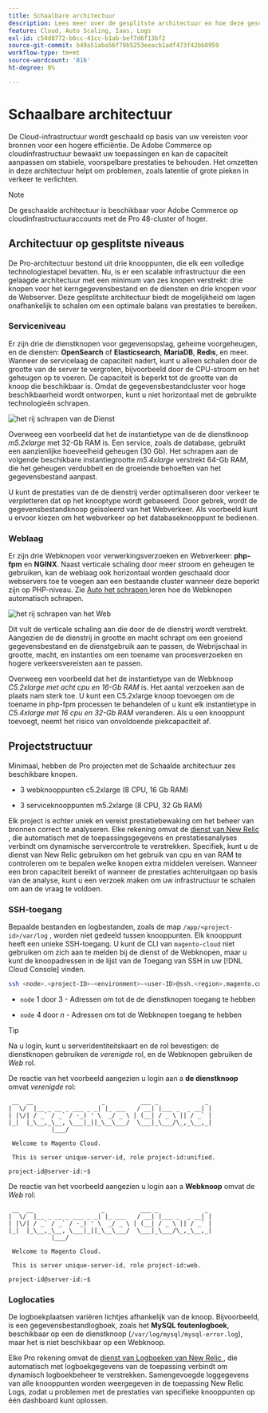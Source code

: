 ```yaml
---
title: Schaalbare architectuur
description: Lees meer over de gesplitste architectuur en hoe deze geschaald kan worden uitgebreid om aan de vraag te voldoen.
feature: Cloud, Auto Scaling, Iaas, Logs
exl-id: c54d8772-b6cc-41cc-b1ab-bef7d6f13bf2
source-git-commit: b49a51aba56f79b5253eeacb1adf473f42bb8959
workflow-type: tm+mt
source-wordcount: '816'
ht-degree: 0%

---
```


# Schaalbare architectuur

De Cloud-infrastructuur wordt geschaald op basis van uw vereisten voor bronnen voor een hogere efficiëntie. De Adobe Commerce op cloudinfrastructuur bewaakt uw toepassingen en kan de capaciteit aanpassen om stabiele, voorspelbare prestaties te behouden. Het omzetten in deze architectuur helpt om problemen, zoals latentie of grote pieken in verkeer te verlichten.

>[!NOTE]
>
>De geschaalde architectuur is beschikbaar voor Adobe Commerce op cloudinfrastructuuraccounts met de Pro 48-cluster of hoger.

## Architectuur op gesplitste niveaus

De Pro-architectuur bestond uit drie knooppunten, die elk een volledige technologiestapel bevatten. Nu, is er een scalable infrastructuur die een gelaagde architectuur met een minimum van zes knopen verstrekt: drie knopen voor het kerngegevensbestand en de diensten en drie knopen voor de Webserver. Deze gesplitste architectuur biedt de mogelijkheid om lagen onafhankelijk te schalen om een optimale balans van prestaties te bereiken.

### Serviceniveau

Er zijn drie de dienstknopen voor gegevensopslag, geheime voorgeheugen, en de diensten: **OpenSearch** of **Elasticsearch**, **MariaDB**, **Redis**, en meer. Wanneer de servicelaag de capaciteit nadert, kunt u alleen schalen door de grootte van de server te vergroten, bijvoorbeeld door de CPU-stroom en het geheugen op te voeren. De capaciteit is beperkt tot de grootte van de knoop die beschikbaar is. Omdat de gegevensbestandcluster voor hoge beschikbaarheid wordt ontworpen, kunt u niet horizontaal met de gebruikte technologieën schrapen.

![ het rij schrapen van de Dienst ](../../assets/scaling-service.png)

Overweeg een voorbeeld dat het de instantietype van de de dienstknoop _m5.2xlarge_ met 32-Gb RAM is. Een service, zoals de database, gebruikt een aanzienlijke hoeveelheid geheugen (30 Gb). Het schrapen aan de volgende beschikbare instantiegrootte _m5.4xlarge_ verstrekt 64-Gb RAM, die het geheugen verdubbelt en de groeiende behoeften van het gegevensbestand aanpast.

U kunt de prestaties van de de dienstrij verder optimaliseren door verkeer te verpletteren dat op het knooptype wordt gebaseerd. Door gebrek, wordt de gegevensbestandknoop geïsoleerd van het Webverkeer. Als voorbeeld kunt u ervoor kiezen om het webverkeer op het databaseknooppunt te bedienen.

### Weblaag

Er zijn drie Webknopen voor verwerkingsverzoeken en Webverkeer: **php-fpm** en **NGINX**. Naast verticale schaling door meer stroom en geheugen te gebruiken, kan de weblaag ook horizontaal worden geschaald door webservers toe te voegen aan een bestaande cluster wanneer deze beperkt zijn op PHP-niveau. Zie [ Auto het schrapen ](autoscaling.md) leren hoe de Webknopen automatisch schrapen.

![ het rij schrapen van het Web ](../../assets/scaling-web.png)

Dit vult de verticale schaling aan die door de de dienstrij wordt verstrekt. Aangezien de de dienstrij in grootte en macht schrapt om een groeiend gegevensbestand en de dienstgebruik aan te passen, de Webrijschaal in grootte, macht, en instanties om een toename van procesverzoeken en hogere verkeersvereisten aan te passen.

Overweeg een voorbeeld dat het de instantietype van de Webknoop _C5.2xlarge met acht cpu en 16-Gb RAM_ is. Het aantal verzoeken aan de plaats nam sterk toe. U kunt een C5.2xlarge knoop toevoegen om de toename in php-fpm processen te behandelen of u kunt elk instantietype in _C5.4xlarge met 16 cpu en 32-Gb RAM_ veranderen. Als u een knooppunt toevoegt, neemt het risico van onvoldoende piekcapaciteit af.

## Projectstructuur

Minimaal, hebben de Pro projecten met de Schaalde architectuur zes beschikbare knopen.

- 3 webknooppunten c5.2xlarge (8 CPU, 16 Gb RAM)

- 3 serviceknooppunten m5.2xlarge (8 CPU, 32 Gb RAM)

Elk project is echter uniek en vereist prestatiebewaking om het beheer van bronnen correct te analyseren. Elke rekening omvat de [ dienst van New Relic ](../monitor/new-relic-service.md), die automatisch met de toepassingsgegevens en prestatiesanalyses verbindt om dynamische servercontrole te verstrekken. Specifiek, kunt u de dienst van New Relic gebruiken om het gebruik van cpu en van RAM te controleren om te bepalen welke knopen extra middelen vereisen. Wanneer een bron capaciteit bereikt of wanneer de prestaties achteruitgaan op basis van de analyse, kunt u een verzoek maken om uw infrastructuur te schalen om aan de vraag te voldoen.

### SSH-toegang

Bepaalde bestanden en logbestanden, zoals de map `/app/<project-id>/var/log` , worden niet gedeeld tussen knooppunten. Elk knooppunt heeft een unieke SSH-toegang. U kunt de CLI van `magento-cloud` niet gebruiken om zich aan te melden bij de dienst of de Webknopen, maar u kunt de knoopadressen in de lijst van de Toegang van SSH in uw [!DNL Cloud Console] vinden.

```bash
ssh <node>.<project-ID>-<environment>-<user-ID>@ssh.<region>.magento.com
```

- `node` 1 door 3 - Adressen om tot de de dienstknopen toegang te hebben

- `node` 4 door _n_ - Adressen om tot de Webknopen toegang te hebben

>[!TIP]
>
>Na u login, kunt u serveridentiteitskaart en de rol bevestigen: de dienstknopen gebruiken de _verenigde_ rol, en de Webknopen gebruiken de _Web_ rol.

De reactie van het voorbeeld aangezien u login aan a **de dienstknoop** omvat _verenigde_ rol:

```
 __  __                   _          ___ _             _
|  \/  |__ _ __ _ ___ _ _| |_ ___   / __| |___ _  _ __| |
| |\/| / _` / _` / -_) ' \  _/ _ \ | (__| / _ \ || / _` |
|_|  |_\__,_\__, \___|_||_\__\___/  \___|_\___/\_,_\__,_|
            |___/

 Welcome to Magento Cloud.

 This is server unique-server-id, role project-id:unified.

project-id@server-id:~$
```

De reactie van het voorbeeld aangezien u login aan a **Webknoop** omvat de _Web_ rol:

```
 __  __                   _          ___ _             _
|  \/  |__ _ __ _ ___ _ _| |_ ___   / __| |___ _  _ __| |
| |\/| / _` / _` / -_) ' \  _/ _ \ | (__| / _ \ || / _` |
|_|  |_\__,_\__, \___|_||_\__\___/  \___|_\___/\_,_\__,_|
            |___/

 Welcome to Magento Cloud.

 This is server unique-server-id, role project-id:web.

project-id@server-id:~$
```

### Loglocaties

De logboekplaatsen variëren lichtjes afhankelijk van de knoop. Bijvoorbeeld, is een gegevensbestandlogboek, zoals het **MySQL foutenlogboek**, beschikbaar op een de dienstknoop (`/var/log/mysql/mysql-error.log`), maar het is niet beschikbaar op een Webknoop.

Elke Pro rekening omvat de [ dienst van Logboeken van New Relic ](../monitor/new-relic-service.md), die automatisch met logboekgegevens van de toepassing verbindt om dynamisch logboekbeheer te verstrekken. Samengevoegde loggegevens van alle knooppunten worden weergegeven in de toepassing New Relic Logs, zodat u problemen met de prestaties van specifieke knooppunten op één dashboard kunt oplossen.
